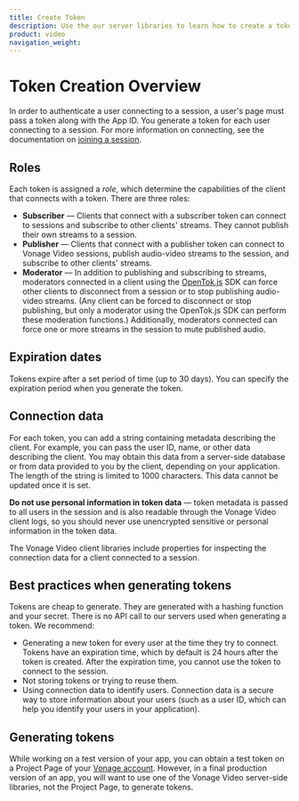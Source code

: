 ```yaml
---
title: Create Token
description: Use the our server libraries to learn how to create a token. Tokens allow participants to use audio, video, and messaging functionality in your application.
product: video
navigation_weight: 
---
```


# Token Creation Overview

In order to authenticate a user connecting to a session, a user's page must pass a token along with the App ID. You generate a token for each user connecting to a session. For more information on connecting, see the documentation on [joining a session](/video/tutorials/create-session).

## Roles

Each token is assigned a _role_, which determine the capabilities of the client that connects with a token. There are three roles:

* **Subscriber** — Clients that connect with a subscriber token can connect to sessions and subscribe to other clients' streams. They cannot publish their own streams to a session.
* **Publisher** — Clients that connect with a publisher token can connect to Vonage Video sessions, publish audio-video streams to the session, and subscribe to other clients' streams.
* **Moderator** — In addition to publishing and subscribing to streams, moderators connected in a client using the [OpenTok.js](/video/client-sdks/web) SDK can force other clients to disconnect from a session or to stop publishing audio-video streams. (Any client can be forced to disconnect or stop publishing, but only a moderator using the OpenTok.js SDK can perform these moderation functions.) Additionally, moderators connected can force one or more streams in the session to mute published audio.

## Expiration dates

Tokens expire after a set period of time (up to 30 days). You can specify the expiration period when you generate the token.

## Connection data

For each token, you can add a string containing metadata describing the client. For example, you can pass the user ID, name, or other data describing the client. You may obtain this data from a server-side database or from data provided to you by the client, depending on your application. The length of the string is limited to 1000 characters. This data cannot be updated once it is set.

**Do not use personal information in token data** — token metadata is passed to all users in the session and is also readable through the Vonage Video client logs, so you should never use unencrypted sensitive or personal information in the token data.

<!--OPT-TODO See [security best practices](/developer/guides/security/#best-practices). -->

The Vonage Video client libraries include properties for inspecting the connection data for a client connected to a session.

## Best practices when generating tokens

Tokens are cheap to generate. They are generated with a hashing function and your secret. There is no API call to our servers used when generating a token. We recommend:

* Generating a new token for every user at the time they try to connect. Tokens have an expiration time, which by default is 24 hours after the token is created. After the expiration time, you cannot use the token to connect to the session.
* Not storing tokens or trying to reuse them.
* Using connection data to identify users. Connection data is a secure way to store information about your users (such as a user ID, which can help you identify your users in your application).

## Generating tokens

While working on a test version of your app, you can obtain a test token on a Project Page of your [Vonage account](https://ui.idp.vonage.com/ui/auth/login). However, in a final production version of an app, you will want to use one of the Vonage Video server-side libraries, not the Project Page, to generate tokens.